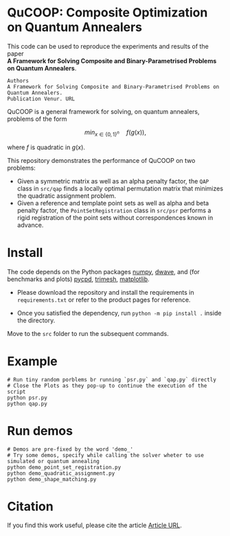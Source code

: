 # QuCOOP: Composite Optimization on Quantum Annealers
This code can be used to reproduce the experiments and results of the paper <br/>
**A Framework for Solving Composite and Binary-Parametrised Problems on Quantum Annealers**.

    Authors 
    A Framework for Solving Composite and Binary-Parametrised Problems on Quantum Annealers. 
    Publication Venur. URL

QuCOOP is a general framework for solving, on quantum annealers, problems of the form

$$min_{x\in \{0, 1\}^n} \quad f(g(x)),$$

where $f$ is quadratic in $g(x)$.

This repository demonstrates the performance of QuCOOP on two problems:
- Given a symmetric matrix as well as an alpha penalty factor, the `QAP` class in `src/qap` finds a locally optimal permutation matrix that minimizes the quadratic assignment problem.
- Given a reference and template point sets as well as alpha and beta penalty factor, the `PointSetRegistration` class in `src/psr` performs a rigid registration of the point sets without correspondences known in advance.

# Install
The code depends on the Python packages 
[numpy](https://numpy.org/install/), 
[dwave](https://docs.ocean.dwavesys.com/projects/system/en/latest/installation.html),
and (for benchmarks and plots)
[pycpd](https://pypi.org/project/pycpd/), 
[trimesh](https://pypi.org/project/trimesh/),
[matplotlib](https://pypi.org/project/matplotlib/).

- Please download the repository and install the requirements in `requirements.txt` or refer to the product pages for reference.

- Once you satisfied the dependency, run `python -m pip install .` inside the directory.

Move to the `src` folder to run the subsequent commands.

# Example

    # Run tiny random porblems br running `psr.py` and `qap.py` directly
    # Close the Plots as they pop-up to continue the execution of the script
    python psr.py
    python qap.py

# Run demos

    # Demos are pre-fixed by the word 'demo_' 
    # Try some demos, specify while calling the solver wheter to use simulated or quantum annealing
    python demo_point_set_registration.py
    python demo_quadratic_assignment.py
    python demo_shape_matching.py

# Citation
If you find this work useful, please cite the article [Article URL](#).
